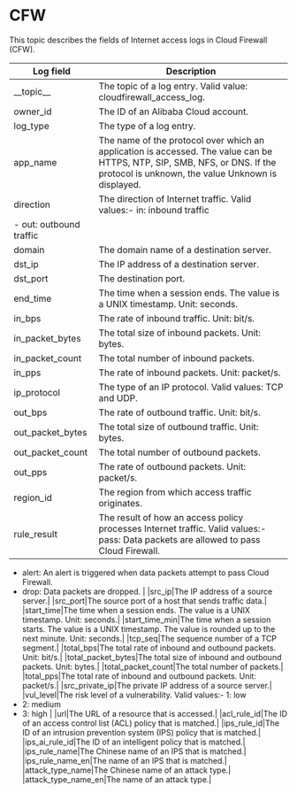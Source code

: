# CFW

This topic describes the fields of Internet access logs in Cloud Firewall \(CFW\).

|Log field|Description|
|---------|-----------|
|\_\_topic\_\_|The topic of a log entry. Valid value: cloudfirewall\_access\_log.|
|owner\_id|The ID of an Alibaba Cloud account.|
|log\_type|The type of a log entry.|
|app\_name|The name of the protocol over which an application is accessed. The value can be HTTPS, NTP, SIP, SMB, NFS, or DNS. If the protocol is unknown, the value Unknown is displayed.|
|direction|The direction of Internet traffic. Valid values:-   in: inbound traffic
-   out: outbound traffic |
|domain|The domain name of a destination server.|
|dst\_ip|The IP address of a destination server.|
|dst\_port|The destination port.|
|end\_time|The time when a session ends. The value is a UNIX timestamp. Unit: seconds.|
|in\_bps|The rate of inbound traffic. Unit: bit/s.|
|in\_packet\_bytes|The total size of inbound packets. Unit: bytes.|
|in\_packet\_count|The total number of inbound packets.|
|in\_pps|The rate of inbound packets. Unit: packet/s.|
|ip\_protocol|The type of an IP protocol. Valid values: TCP and UDP.|
|out\_bps|The rate of outbound traffic. Unit: bit/s.|
|out\_packet\_bytes|The total size of outbound traffic. Unit: bytes.|
|out\_packet\_count|The total number of outbound packets.|
|out\_pps|The rate of outbound packets. Unit: packet/s.|
|region\_id|The region from which access traffic originates.|
|rule\_result|The result of how an access policy processes Internet traffic. Valid values:-   pass: Data packets are allowed to pass Cloud Firewall.
-   alert: An alert is triggered when data packets attempt to pass Cloud Firewall.
-   drop: Data packets are dropped. |
|src\_ip|The IP address of a source server.|
|src\_port|The source port of a host that sends traffic data.|
|start\_time|The time when a session ends. The value is a UNIX timestamp. Unit: seconds.|
|start\_time\_min|The time when a session starts. The value is a UNIX timestamp. The value is rounded up to the next minute. Unit: seconds.|
|tcp\_seq|The sequence number of a TCP segment.|
|total\_bps|The total rate of inbound and outbound packets. Unit: bit/s.|
|total\_packet\_bytes|The total size of inbound and outbound packets. Unit: bytes.|
|total\_packet\_count|The total number of packets.|
|total\_pps|The total rate of inbound and outbound packets. Unit: packet/s.|
|src\_private\_ip|The private IP address of a source server.|
|vul\_level|The risk level of a vulnerability. Valid values:-   1: low
-   2: medium
-   3: high |
|url|The URL of a resource that is accessed.|
|acl\_rule\_id|The ID of an access control list \(ACL\) policy that is matched.|
|ips\_rule\_id|The ID of an intrusion prevention system \(IPS\) policy that is matched.|
|ips\_ai\_rule\_id|The ID of an intelligent policy that is matched.|
|ips\_rule\_name|The Chinese name of an IPS that is matched.|
|ips\_rule\_name\_en|The name of an IPS that is matched.|
|attack\_type\_name|The Chinese name of an attack type.|
|attack\_type\_name\_en|The name of an attack type.|

